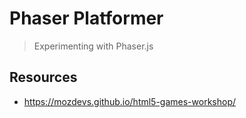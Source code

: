 # Phaser Platformer

> Experimenting with Phaser.js

## Resources

- https://mozdevs.github.io/html5-games-workshop/

